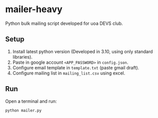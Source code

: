 # mailer-heavy

Python bulk mailing script developed for uoa DEVS club.

## Setup

1. Install latest python version (Developed in 3.10, using only standard libraries).
2. Paste in google account `<APP_PASSWORD>` in `config.json`.
3. Configure email template in `template.txt` (paste gmail draft).
4. Configure mailing list in `mailing_list.csv` using excel.

## Run

Open a terminal and run:

```bash
python mailer.py
```
